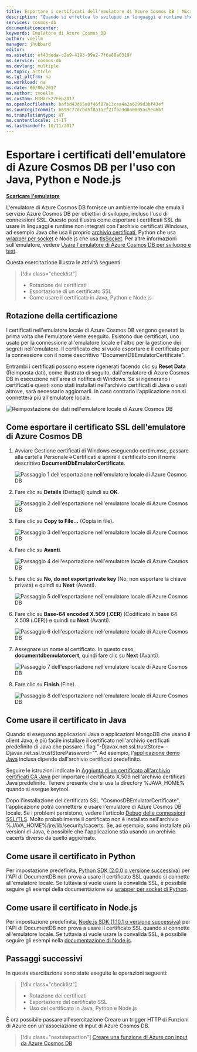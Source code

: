 ```yaml
---
title: Esportare i certificati dell'emulatore di Azure Cosmos DB | Microsoft Docs
description: "Quando si effettua lo sviluppo in linguaggi e runtime che non usano l'archivio certificati Windows, sarà necessario esportare e gestire i certificati SSL. Questo post contiene istruzioni dettagliate."
services: cosmos-db
documentationcenter: 
keywords: Emulatore di Azure Cosmos DB
author: voellm
manager: jhubbard
editor: 
ms.assetid: ef43deda-c2e9-4193-99e2-7f6a88a0319f
ms.service: cosmos-db
ms.devlang: multiple
ms.topic: article
ms.tgt_pltfrm: na
ms.workload: na
ms.date: 06/06/2017
ms.author: tvoellm
ms.custom: H1Hack27Feb2017
ms.openlocfilehash: bafbd43d65a0f46f87a13cea4a2a6299d3bf43ef
ms.sourcegitcommit: 6699c77dcbd5f8a1a2f21fba3d0a0005ac9ed6b7
ms.translationtype: HT
ms.contentlocale: it-IT
ms.lasthandoff: 10/11/2017
---
```

# <a name="export-the-azure-cosmos-db-emulator-certificates-for-use-with-java-python-and-nodejs"></a>Esportare i certificati dell'emulatore di Azure Cosmos DB per l'uso con Java, Python e Node.js

[**Scaricare l'emulatore**](https://aka.ms/cosmosdb-emulator)

L'emulatore di Azure Cosmos DB fornisce un ambiente locale che emula il servizio Azure Cosmos DB per obiettivi di sviluppo, incluso l'uso di connessioni SSL. Questo post illustra come esportare i certificati SSL da usare in linguaggi e runtime non integrati con l'archivio certificati Windows, ad esempio Java che usa il proprio [archivio certificati](https://docs.oracle.com/cd/E19830-01/819-4712/ablqw/index.html), Python che usa [wrapper per socket](https://docs.python.org/2/library/ssl.html) e Node.js che usa [tlsSocket](https://nodejs.org/api/tls.html#tls_tls_connect_options_callback). Per altre informazioni sull'emulatore, vedere [Usare l'emulatore di Azure Cosmos DB per sviluppo e test](./local-emulator.md).

Questa esercitazione illustra le attività seguenti:

> [!div class="checklist"]
> * Rotazione dei certificati
> * Esportazione di un certificato SSL
> * Come usare il certificato in Java, Python e Node.js

## <a name="certification-rotation"></a>Rotazione della certificazione

I certificati nell'emulatore locale di Azure Cosmos DB vengono generati la prima volta che l'emulatore viene eseguito. Esistono due certificati, uno usato per la connessione all'emulatore locale e l'altro per la gestione dei segreti nell'emulatore. Il certificato che si vuole esportare è il certificato per la connessione con il nome descrittivo "DocumentDBEmulatorCertificate".

Entrambi i certificati possono essere rigenerati facendo clic su **Reset Data** (Reimposta dati), come illustrato di seguito, dall'emulatore di Azure Cosmos DB in esecuzione nell'area di notifica di Windows. Se si rigenerano i certificati e questi sono stati installati nell'archivio certificati di Java o usati altrove, sarà necessario aggiornarli. In caso contrario l'applicazione non si connetterà più all'emulatore locale.

![Reimpostazione dei dati nell'emulatore locale di Azure Cosmos DB](./media/local-emulator-export-ssl-certificates/database-local-emulator-reset-data.png)

## <a name="how-to-export-the-azure-cosmos-db-ssl-certificate"></a>Come esportare il certificato SSL dell'emulatore di Azure Cosmos DB

1. Avviare Gestione certificati di Windows eseguendo certlm.msc, passare alla cartella Personale->Certificati e aprire il certificato con il nome descrittivo **DocumentDbEmulatorCertificate**.

    ![Passaggio 1 dell'esportazione nell'emulatore locale di Azure Cosmos DB](./media/local-emulator-export-ssl-certificates/database-local-emulator-export-step-1.png)

2. Fare clic su **Details** (Dettagli) quindi su **OK**.

    ![Passaggio 2 dell'esportazione nell'emulatore locale di Azure Cosmos DB](./media/local-emulator-export-ssl-certificates/database-local-emulator-export-step-2.png)

3. Fare clic su **Copy to File...** (Copia in file).

    ![Passaggio 3 dell'esportazione nell'emulatore locale di Azure Cosmos DB](./media/local-emulator-export-ssl-certificates/database-local-emulator-export-step-3.png)

4. Fare clic su **Avanti**.

    ![Passaggio 4 dell'esportazione nell'emulatore locale di Azure Cosmos DB](./media/local-emulator-export-ssl-certificates/database-local-emulator-export-step-4.png)

5. Fare clic su **No, do not export private key** (No, non esportare la chiave privata) e quindi su **Next** (Avanti).

    ![Passaggio 5 dell'esportazione nell'emulatore locale di Azure Cosmos DB](./media/local-emulator-export-ssl-certificates/database-local-emulator-export-step-5.png)

6. Fare clic su **Base-64 encoded X.509 (.CER)** (Codificato in base 64 X.509 (.CER)) e quindi su **Next** (Avanti).

    ![Passaggio 6 dell'esportazione nell'emulatore locale di Azure Cosmos DB](./media/local-emulator-export-ssl-certificates/database-local-emulator-export-step-6.png)

7. Assegnare un nome al certificato. In questo caso, **documentdbemulatorcert**, quindi fare clic su **Next** (Avanti).

    ![Passaggio 7 dell'esportazione nell'emulatore locale di Azure Cosmos DB](./media/local-emulator-export-ssl-certificates/database-local-emulator-export-step-7.png)

8. Fare clic su **Finish** (Fine).

    ![Passaggio 8 dell'esportazione nell'emulatore locale di Azure Cosmos DB](./media/local-emulator-export-ssl-certificates/database-local-emulator-export-step-8.png)

## <a name="how-to-use-the-certificate-in-java"></a>Come usare il certificato in Java

Quando si eseguono applicazioni Java o applicazioni MongoDB che usano il client Java, è più facile installare il certificato nell'archivio certificati predefinito di Java che passare i flag "-Djavax.net.ssl.trustStore=<keystore> -Djavax.net.ssl.trustStorePassword="<password>". Ad esempio, l'[applicazione demo Java](https://localhost:8081/_explorer/index.html) inclusa dipende dall'archivio certificati predefinito.

Seguire le istruzioni indicate in [Aggiunta di un certificato all'archivio certificati CA Java](https://docs.microsoft.com/azure/java-add-certificate-ca-store) per importare il certificato X.509 nell'archivio certificati Java predefinito. Tenere presente che si usa la directory %JAVA_HOME% quando si esegue keytool.

Dopo l'installazione del certificato SSL "CosmosDBEmulatorCertificate", l'applicazione potrà connettersi e usare l'emulatore di Azure Cosmos DB locale. Se i problemi persistono, vedere l'articolo [Debug delle connessioni SSL/TLS](http://docs.oracle.com/javase/7/docs/technotes/guides/security/jsse/ReadDebug.html). Molto probabilmente il certificato non è installato nell'archivio %JAVA_HOME%/jre/lib/security/cacerts. Se, ad esempio, sono installate più versioni di Java, è possibile che l'applicazione stia usando un archivio cacerts diverso da quello aggiornato.

## <a name="how-to-use-the-certificate-in-python"></a>Come usare il certificato in Python

Per impostazione predefinita, [Python SDK (2.0.0 o versione successiva)](documentdb-sdk-python.md) per l'API di DocumentDB non prova a usare il certificato SSL quando si connette all'emulatore locale. Se tuttavia si vuole usare la convalida SSL, è possibile seguire gli esempi della documentazione sui [wrapper per socket di Python](https://docs.python.org/2/library/ssl.html).

## <a name="how-to-use-the-certificate-in-nodejs"></a>Come usare il certificato in Node.js

Per impostazione predefinita, [Node.js SDK (1.10.1 o versione successiva)](documentdb-sdk-node.md) per l'API di DocumentDB non prova a usare il certificato SSL quando si connette all'emulatore locale. Se tuttavia si vuole usare la convalida SSL, è possibile seguire gli esempi nella [documentazione di Node.js](https://nodejs.org/api/tls.html#tls_tls_connect_options_callback).

## <a name="next-steps"></a>Passaggi successivi

In questa esercitazione sono state eseguite le operazioni seguenti:

> [!div class="checklist"]
> * Rotazione dei certificati
> * Esportazione del certificato SSL
> * Uso del certificato in Java, Python e Node.js

È ora possibile passare all'esercitazione Creare un trigger HTTP di Funzioni di Azure con un'associazione di input di Azure Cosmos DB.

> [!div class="nextstepaction"]
> [Creare una funzione di Azure con input da Azure Cosmos DB](tutorial-functions-http-trigger.md) 
